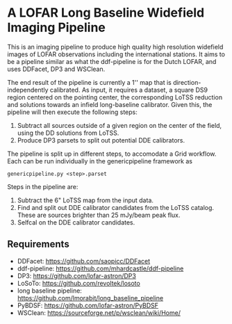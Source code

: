 # A LOFAR Long Baseline Widefield Imaging Pipeline
This is an imaging pipeline to produce high quality high resolution widefield images of LOFAR observations including the international stations. It aims to be a pipeline similar as what the ddf-pipeline is for the Dutch LOFAR, and uses DDFacet, DP3 and WSClean.

The end result of the pipeline is currently a 1'' map that is direction-independently calibrated. As input, it requires a dataset, a square DS9 region centered on the pointing center, the corresponding LoTSS reduction and solutions towards an infield long-baseline calibrator. Given this, the pipeline will then execute the following steps:

1. Subtract all sources outside of a given region on the center of the field, using the DD solutions from LoTSS.
2. Produce DP3 parsets to split out potential DDE calibrators.

The pipeline is split up in different steps, to accomodate a Grid workflow. Each can be run individually in the genericpipeline framework as

```
genericpipeline.py <step>.parset
```

Steps in the pipeline are:

1. Subtract the 6" LoTSS map from the input data.
2. Find and split out DDE calibrator candidates from the LoTSS catalog. These are sources brighter than 25 mJy/beam peak flux.
3. Selfcal on the DDE calibrator candidates.


Requirements
------------
* DDFacet: https://github.com/saopicc/DDFacet
* ddf-pipeline: https://github.com/mhardcastle/ddf-pipeline
* DP3: https://github.com/lofar-astron/DP3
* LoSoTo: https://github.com/revoltek/losoto
* long baseline pipeline: https://github.com/lmorabit/long_baseline_pipeline
* PyBDSF: https://github.com/lofar-astron/PyBDSF
* WSClean: https://sourceforge.net/p/wsclean/wiki/Home/
